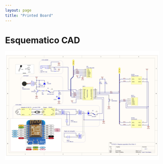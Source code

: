 ```yaml
---
layout: page
title: "Printed Board"
---
```


<div>

<h1>Esquematico CAD</h1>
<img style="float: left;" src="/photos/LV-IMG-112-v1 EVP-DOC_SCH v5 rev1 - Diagrama esquematico (2).jpg">
<br/><br/>

</div>